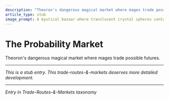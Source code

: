 ```yaml
---
description: "Theoron's dangerous magical market where mages trade possible futures."
article_type: stub
image_prompt: A mystical bazaar where translucent crystal spheres containing swirling alternate futures float above merchant stalls, mages haggling over shimmering probability threads that connect between glowing orbs of potential destinies. Ethereal fantasy marketplace with prismatic lighting effects, temporal distortions visible in air, cinematic overhead view.
---
```



# The Probability Market

Theoron's dangerous magical market where mages trade possible futures.

---
*This is a stub entry. This trade-routes-&-markets deserves more detailed development.*

---
*Entry in Trade-Routes-&-Markets taxonomy*
